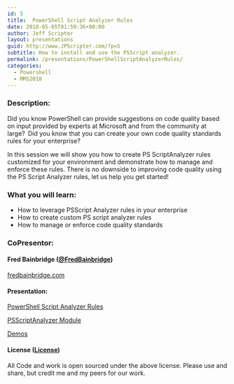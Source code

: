 ```yaml
---
id: 5
title:  PowerShell Script Analyzer Rules
date: 2018-05-05T01:59:36+00:00
author: Jeff Scripter
layout: presentations
guid: http://www.JPScripter.com/?p=5
subtitle: How to install and use the PSScript analyzer. 
permalink: /presentations/PowerShellScriptAnalyzerRules/
categories:
  - Powershell
  - MMS2018
---
```


### Description:

Did you know PowerShell can provide suggestions on code quality based on input provided by experts at Microsoft and from the community at large? Did you know that you can create your own code quality standards rules for your enterprise? 

In this session we will show you how to create PS ScriptAnalyzer rules customized for your environment and demonstrate how to manage and enforce these rules. There is no downside to improving code quality using the PS Script Analyzer rules, let us help you get started!

### What you will learn:
* How to leverage PSScript Analyzer rules in your enterprise
* How to create custom PS script analyzer rules
* How to manage or enforce code quality standards

### CoPresentor:

#### Fred Bainbridge ([@FredBainbridge](https://www.twitter.com/FredBainbridge))

[fredbainbridge.com](https://fredbainbridge.com)


#### Presentation:
[PowerShell Script Analyzer Rules](/assets/presentations/PowerShellScriptAnalyzerRules.pdf)

[PSScriptAnalyzer Module](https://www.powershellgallery.com/packages/PSScriptAnalyzer/)

[Demos](https://github.com/fredbainbridge/CustomPSScriptAnalyzerRules)

   #### License ([License](/assets/presentations/License))
All Code and work is open sourced under the above license. Please use and share, but credit me and my peers for our work.